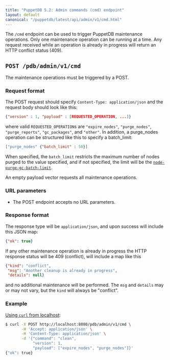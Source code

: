 ```yaml
---
title: "PuppetDB 5.2: Admin commands (cmd) endpoint"
layout: default
canonical: "/puppetdb/latest/api/admin/v1/cmd.html"
---
```


[curl]: ../../query/curl.html#using-curl-from-localhost-non-sslhttp
[config-purge-limit]: ../../../configure.markdown#node-purge-gc-batch-limit


The `/cmd` endpoint can be used to trigger PuppetDB maintenance
operations.  Only one maintenance operation can be running at a time.
Any request received while an operation is already in progress will
return an HTTP conflict status (409).

## `POST /pdb/admin/v1/cmd`

The maintenance operations must be triggered by a POST.

### Request format

The POST request should specify `Content-Type: application/json` and
the request body should look like this:

``` json
{"version" : 1, "payload" : [REQUESTED_OPERATION, ...]}
```

where valid `REQUESTED_OPERATION`s are `"expire_nodes"`,
`"purge_nodes"`, `"purge_reports"`, `"gc_packages"`, and `"other"`.
In addition, a purge_nodes operation can be structured like this to
specify a batch_limit:

``` json
["purge_nodes" {"batch_limit" : 50}]
```

When specified, the `batch_limit` restricts the maximum number of
nodes purged to the value specified, and if not specified, the limit
will be the [`node-purge-gc-batch-limit`][config-purge-limit].

An empty payload vector requests all maintenance operations.

### URL parameters

* The POST endpoint accepts no URL parameters.

### Response format

The response type will be `application/json`, and upon success will
include this JSON map:

``` json
{"ok": true}
```

If any other maintenance operation is already in progress the HTTP
response status will be 409 (conflict), will include a map like this

``` json
{"kind": "conflict",
 "msg": "Another cleanup is already in progress",
 "details": null}
```

and no additional maintenance will be performed.  The `msg` and
`details` may or may not vary, but the `kind` will always be
"conflict".

### Example

[Using `curl` from localhost][curl]:

``` sh
$ curl -X POST http://localhost:8080/pdb/admin/v1/cmd \
       -H 'Accept: application/json' \
       -H 'Content-Type: application/json' \
       -d '{"command": "clean",
            "version": 1,
            "payload": ["expire_nodes", "purge_nodes"]}'
{"ok": true}
```
